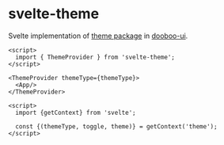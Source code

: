 # svelte-theme

Svelte implementation of [theme package](https://www.npmjs.com/package/@dooboo-ui/theme) in [dooboo-ui](https://github.com/dooboolab/dooboo-ui).

```tsx
<script>
  import { ThemeProvider } from 'svelte-theme';
</script>

<ThemeProvider themeType={themeType}>
  <App/>
</ThemeProvider>
```

```svelte
<script>
  import {getContext} from 'svelte';

  const {(themeType, toggle, theme)} = getContext('theme');
</script>
```
